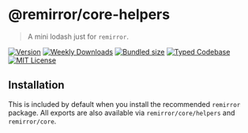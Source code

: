 # @remirror/core-helpers

> A mini lodash just for `remirror`.

[![Version][version]][npm] [![Weekly Downloads][downloads-badge]][npm] [![Bundled size][size-badge]][size] [![Typed Codebase][typescript]](#) [![MIT License][license]](#)

[version]: https://flat.badgen.net/npm/v/@remirror/core-helpers/next
[npm]: https://npmjs.com/package/@remirror/core-helpers/v/next
[license]: https://flat.badgen.net/badge/license/MIT/purple
[size]: https://bundlephobia.com/result?p=@remirror/core-helpers
[size-badge]: https://flat.badgen.net/bundlephobia/minzip/@remirror/core-helpers
[typescript]: https://flat.badgen.net/badge/icon/TypeScript?icon=typescript&label
[downloads-badge]: https://badgen.net/npm/dw/@remirror/core-helpers/red?icon=npm

## Installation

This is included by default when you install the recommended `remirror` package. All exports are also available via `remirror/core/helpers` and `remirror/core`.
